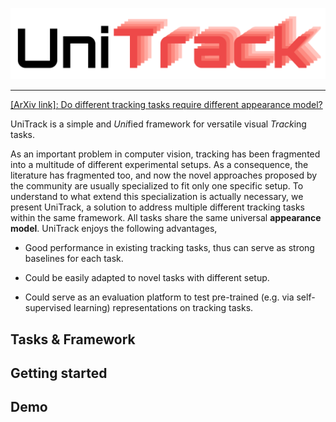 ![UniTrack Logo](assert/logo.png)

--------------------------------------------------------------------------------


[[ArXiv link]: Do different tracking tasks require different appearance model?](https://arxiv.org)

UniTrack is a simple and *Uni*fied framework for versatile visual *Track*ing tasks. 

As an important problem in computer vision, tracking has been fragmented into a multitude of different experimental setups. As a consequence, the literature has fragmented too, and now the novel approaches proposed by the community are usually specialized to fit only one specific setup. To understand to what extend this specialization is actually necessary, we present UniTrack, a solution to address multiple different tracking tasks within the same framework. All tasks share the same universal **appearance model**. UniTrack enjoys the following advantages,

- Good performance in existing tracking tasks, thus can serve as strong baselines for each task.

- Could be easily adapted to novel tasks with different setup.

- Could serve as an evaluation platform to test pre-trained (e.g. via self-supervised learning) representations on tracking tasks.

## Tasks & Framework

## Getting started

## Demo

